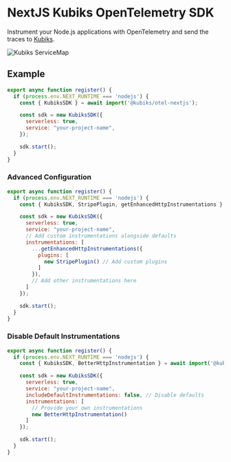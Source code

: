 # NextJS Kubiks OpenTelemetry SDK

Instrument your Node.js applications with OpenTelemetry and send the traces to [Kubiks](https://kubiks.ai).

![Kubiks ServiceMap](./traces.png)
  
## Example

```javascript
export async function register() {
  if (process.env.NEXT_RUNTIME === 'nodejs') {
    const { KubiksSDK } = await import('@kubiks/otel-nextjs');

    const sdk = new KubiksSDK({
      serverless: true,
      service: "your-project-name",
    });

    sdk.start();
  }
}
```

### Advanced Configuration

```javascript
export async function register() {
  if (process.env.NEXT_RUNTIME === 'nodejs') {
    const { KubiksSDK, StripePlugin, getEnhancedHttpInstrumentations } = await import('@kubiks/otel-nextjs');

    const sdk = new KubiksSDK({
      serverless: true,
      service: "your-project-name",
      // Add custom instrumentations alongside defaults
      instrumentations: [
        ...getEnhancedHttpInstrumentations({ 
          plugins: [
            new StripePlugin() // Add custom plugins
          ]
        }),
        // Add other instrumentations here
      ]
    });

    sdk.start();
  }
}
```

### Disable Default Instrumentations

```javascript
export async function register() {
  if (process.env.NEXT_RUNTIME === 'nodejs') {
    const { KubiksSDK, BetterHttpInstrumentation } = await import('@kubiks/otel-nextjs');

    const sdk = new KubiksSDK({
      serverless: true,
      service: "your-project-name",
      includeDefaultInstrumentations: false, // Disable defaults
      instrumentations: [
        // Provide your own instrumentations
        new BetterHttpInstrumentation()
      ]
    });

    sdk.start();
  }
}
```
